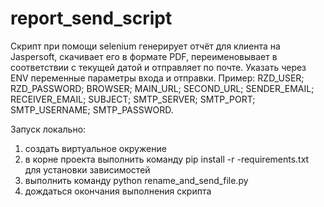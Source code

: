 # report_send_script
Скрипт при помощи selenium генерирует отчёт для клиента на Jaspersoft, скачивает его в формате PDF, переименовывает в соответствии с текущей датой и отправляет по почте.
Указать через ENV переменные параметры входа и отправки.
Пример:
RZD_USER;
RZD_PASSWORD;
BROWSER;
MAIN_URL;
SECOND_URL;
SENDER_EMAIL;
RECEIVER_EMAIL;
SUBJECT;
SMTP_SERVER;
SMTP_PORT;
SMTP_USERNAME;
SMTP_PASSWORD.

Запуск локально:
1) создать виртуальное окружение
2) в корне проекта выполнить команду pip install -r -requirements.txt для установки зависимостей
3) выполнить команду python rename_and_send_file.py
4) дождаться окончания выполнения скрипта
